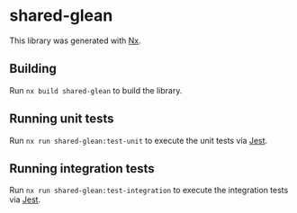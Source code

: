 # shared-glean

This library was generated with [Nx](https://nx.dev).

## Building

Run `nx build shared-glean` to build the library.

## Running unit tests

Run `nx run shared-glean:test-unit` to execute the unit tests via [Jest](https://jestjs.io).

## Running integration tests

Run `nx run shared-glean:test-integration` to execute the integration tests via [Jest](https://jestjs.io).
